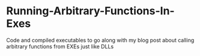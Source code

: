 # Running-Arbitrary-Functions-In-Exes
Code and compiled executables to go along with my blog post about calling arbitrary functions from EXEs just like DLLs
